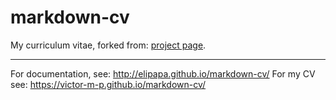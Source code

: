 # markdown-cv

My curriculum vitae, forked from: [project
page](http://elipapa.github.io/markdown-cv).
***

For documentation, see: http://elipapa.github.io/markdown-cv/
For my CV see: https://victor-m-p.github.io/markdown-cv/
